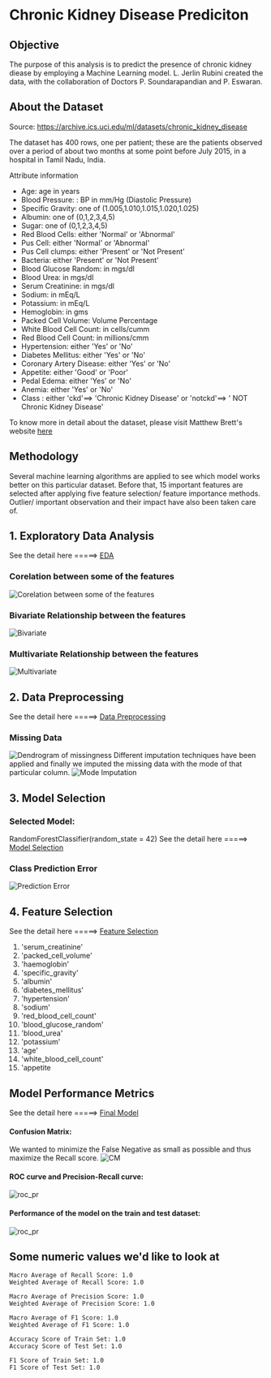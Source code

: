 # Chronic Kidney Disease Prediciton

## Objective
The purpose of this analysis is to predict the presence of chronic kidney diease by employing a Machine Learning model. L. Jerlin Rubini created the data, with the collaboration of Doctors P. Soundarapandian and P. Eswaran.

## About the Dataset
Source: https://archive.ics.uci.edu/ml/datasets/chronic_kidney_disease

The dataset has 400 rows, one per patient; these are the patients observed over a period of about two months at some point before July 2015, in a hospital in Tamil Nadu, India.

Attribute information

+ Age: age in years
+ Blood Pressure: : BP in mm/Hg (Diastolic Pressure)
+ Specific Gravity: one of (1.005,1.010,1.015,1.020,1.025)
+ Albumin: one of (0,1,2,3,4,5)
+ Sugar: one of (0,1,2,3,4,5) 
+ Red Blood Cells: either 'Normal' or 'Abnormal'
+ Pus Cell: either 'Normal' or 'Abnormal'
+ Pus Cell clumps: either 'Present' or 'Not Present'
+ Bacteria: either 'Present' or 'Not Present'
+ Blood Glucose Random: in mgs/dl
+ Blood Urea: in mgs/dl
+ Serum Creatinine: in mgs/dl
+ Sodium: in mEq/L
+ Potassium: in mEq/L
+ Hemoglobin: in gms
+ Packed Cell Volume: Volume Percentage
+ White Blood Cell Count: in cells/cumm
+ Red Blood Cell Count: in millions/cmm
+ Hypertension: either 'Yes' or 'No'
+ Diabetes Mellitus: either 'Yes' or 'No'
+ Coronary Artery Disease: either 'Yes' or 'No'
+ Appetite: either 'Good' or 'Poor'
+ Pedal Edema: either 'Yes' or 'No'
+ Anemia: either 'Yes' or 'No'
+ Class : either 'ckd'==> 'Chronic Kidney Disease' or 'notckd'==> ' NOT Chronic Kidney Disease'

To know more in detail about the dataset, please visit Matthew Brett's website [here](https://matthew-brett.github.io/cfd2019/data/chronic_kidney_disease)

## Methodology
Several machine learning algorithms are applied to see which model works better on this particular dataset. Before that, 15 important features are selected after applying five feature selection/ feature importance methods. Outlier/ important observation and their impact have also been taken care of.

## 1. Exploratory Data Analysis
See the detail here =====> [EDA]( https://github.com/SumaiaParveen/Binary-Classifier-Health-Condition/blob/main/Chronic%20Kidney%20Disease%20Prediction/Part1_kidney_EDA.ipynb)

### Corelation between some of the features

![Corelation between some of the features]( https://github.com/SumaiaParveen/Binary-Classifier-Health-Condition/blob/main/Chronic%20Kidney%20Disease%20Prediction/images/hicor.JPG	)

### Bivariate Relationship between the features

![Bivariate]( https://github.com/SumaiaParveen/Binary-Classifier-Health-Condition/blob/main/Chronic%20Kidney%20Disease%20Prediction/images/bivariate.JPG)

### Multivariate Relationship between the features

![Multivariate]( https://github.com/SumaiaParveen/Binary-Classifier-Health-Condition/blob/main/Chronic%20Kidney%20Disease%20Prediction/images/multivariate.JPG)

## 2. Data Preprocessing
See the detail here =====> [Data Preprocessing](https://github.com/SumaiaParveen/Binary-Classifier-Health-Condition/blob/main/Chronic%20Kidney%20Disease%20Prediction/Part2_kidney_Preprocessing.ipynb)
### Missing Data
![Dendrogram of missingness]( https://github.com/SumaiaParveen/Binary-Classifier-Health-Condition/blob/main/Chronic%20Kidney%20Disease%20Prediction/images/missingdendo.JPG)
Different imputation techniques have been applied and finally we imputed the missing data with the mode of that particular column.
![Mode Imputation]( https://github.com/SumaiaParveen/Binary-Classifier-Health-Condition/blob/main/Chronic%20Kidney%20Disease%20Prediction/images/mode_imputation.JPG)
## 3. Model Selection
### Selected Model: 
RandomForestClassifier(random_state = 42)
See the detail here =====> [Model Selection]( https://github.com/SumaiaParveen/Binary-Classifier-Health-Condition/blob/main/Chronic%20Kidney%20Disease%20Prediction/Part3_kidney_Model_Selection.ipynb)
### Class Prediction Error
![Prediction Error]( https://github.com/SumaiaParveen/Binary-Classifier-Health-Condition/blob/main/Chronic%20Kidney%20Disease%20Prediction/images/predictionerror.JPG)
## 4. Feature Selection
See the detail here =====> [Feature Selection]( https://github.com/SumaiaParveen/Binary-Classifier-Health-Condition/blob/main/Chronic%20Kidney%20Disease%20Prediction/Part4_kidney_Feature_Selection.ipynb)

1.	'serum_creatinine'
2.	'packed_cell_volume'
3.	 'haemoglobin'
4.	 'specific_gravity'
5.	'albumin'
6.	'diabetes_mellitus'
7.	 'hypertension'
8.	 'sodium'
9.	'red_blood_cell_count'
10.	 'blood_glucose_random'
11.	'blood_urea'
12.	 'potassium'
13.	'age'
14.	 'white_blood_cell_count'
15.	'appetite

## Model Performance Metrics
See the detail here =====> [Final Model]( https://github.com/SumaiaParveen/Binary-Classifier-Health-Condition/blob/main/Chronic%20Kidney%20Disease%20Prediction/Part5_kidney_RandomForestClassifier-Final.ipynb)

#### Confusion Matrix: 
We wanted to minimize the False Negative as small as possible and thus maximize the Recall score.
![CM]( https://github.com/SumaiaParveen/Binary-Classifier-Health-Condition/blob/main/Chronic%20Kidney%20Disease%20Prediction/images/cm.JPG)
#### ROC curve and Precision-Recall curve: 
![roc_pr]( https://github.com/SumaiaParveen/Binary-Classifier-Health-Condition/blob/main/Chronic%20Kidney%20Disease%20Prediction/images/roc_pr.JPG)
#### Performance of the model on the train and test dataset:
![roc_pr]( https://github.com/SumaiaParveen/Binary-Classifier-Health-Condition/blob/main/Chronic%20Kidney%20Disease%20Prediction/images/traintest.JPG)
## Some numeric values we'd like to look at

```
Macro Average of Recall Score: 1.0
Weighted Average of Recall Score: 1.0

Macro Average of Precision Score: 1.0
Weighted Average of Precision Score: 1.0

Macro Average of F1 Score: 1.0
Weighted Average of F1 Score: 1.0

Accuracy Score of Train Set: 1.0
Accuracy Score of Test Set: 1.0

F1 Score of Train Set: 1.0
F1 Score of Test Set: 1.0
```
